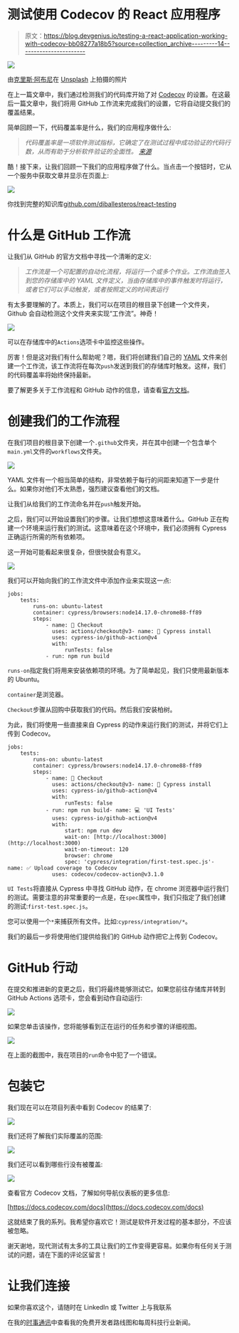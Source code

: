 # 测试使用 Codecov 的 React 应用程序

> 原文：<https://blog.devgenius.io/testing-a-react-application-working-with-codecov-bb08277a18b5?source=collection_archive---------14----------------------->

![](img/9d6e0464a954ee6ec163243ee17b9b39.png)

由[克里斯·阿布尼](https://unsplash.com/@chrisabney?utm_source=medium&utm_medium=referral)在 [Unsplash](https://unsplash.com?utm_source=medium&utm_medium=referral) 上拍摄的照片

在上一篇文章中，我们通过检测我们的代码库开始了对 [Codecov](https://about.codecov.io/) 的设置。在这最后一篇文章中，我们将用 GitHub 工作流来完成我们的设置，它将自动提交我们的覆盖结果。

简单回顾一下，代码覆盖率是什么，我们的应用程序做什么:

> *代码覆盖率是一项软件测试指标，它确定了在测试过程中成功验证的代码行数，从而有助于分析软件验证的全面性。* [*来源*](https://www.codegrip.tech/productivity/everything-you-need-to-know-about-code-coverage/)

酷！接下来，让我们回顾一下我们的应用程序做了什么。当点击一个按钮时，它从一个服务中获取文章并显示在页面上:

![](img/9771a2b8092f43032f49fc2ad20109c0.png)

你找到完整的知识库[github.com/diballesteros/react-testing](https://github.com/diballesteros/react-testing)

# 什么是 GitHub 工作流

让我们从 GitHub 的官方文档中寻找一个清晰的定义:

> *工作流是一个可配置的自动化流程，将运行一个或多个作业。工作流由签入到您的存储库中的 YAML 文件定义，当由存储库中的事件触发时将运行，或者它们可以手动触发，或者按照定义的时间表运行*

有太多要理解的了。本质上，我们可以在项目的根目录下创建一个文件夹，Github 会自动检测这个文件夹来实现“工作流”。神奇！

![](img/6e0df92fd538300e2f44f0d57ea0c7d5.png)

可以在存储库中的`Actions`选项卡中监控这些操作。

厉害！但是这对我们有什么帮助呢？嗯，我们将创建我们自己的 [YAML](https://yaml.org/) 文件来创建一个工作流，该工作流将在每次`push`发送到我们的存储库时触发。这样，我们的代码覆盖率将始终保持最新。

要了解更多关于工作流程和 GitHub 动作的信息，请查看[官方文档](https://docs.github.com/en/actions/using-workflows/about-workflows)。

# 创建我们的工作流程

在我们项目的根目录下创建一个`.github`文件夹，并在其中创建一个包含单个`main.yml`文件的`workflows`文件夹。

![](img/0923d863c44288dd0a6a99757ae4043d.png)

YAML 文件有一个相当简单的结构，非常依赖于每行的间距来知道下一步是什么。如果你对他们不太熟悉，强烈建议查看他们的文档。

让我们从给我们的工作流命名并在`push`触发开始。

之后，我们可以开始设置我们的步骤。让我们想想这意味着什么。GitHub 正在构建一个环境来运行我们的测试。这意味着在这个环境中，我们必须拥有 Cypress 正确运行所需的所有依赖项。

这一开始可能看起来很复杂，但很快就会有意义。

![](img/dfe8829371214a6521f8378a89cb4f63.png)

我们可以开始向我们的工作流文件中添加作业来实现这一点:

```
jobs:
    tests:
        runs-on: ubuntu-latest
        container: cypress/browsers:node14.17.0-chrome88-ff89
        steps:
            - name: 🛫 Checkout
              uses: actions/checkout@v3- name: 🌲 Cypress install
              uses: cypress-io/github-action@v4
              with:
                  runTests: false
            - run: npm run build
```

`runs-on`指定我们将用来安装依赖项的环境。为了简单起见，我们只使用最新版本的 Ubuntu。

`container`是浏览器。

`Checkout`步骤从回购中获取我们的代码。然后我们安装柏树。

为此，我们将使用一些直接来自 Cypress 的动作来运行我们的测试，并将它们上传到 Codecov。

```
jobs:
    tests:
        runs-on: ubuntu-latest
        container: cypress/browsers:node14.17.0-chrome88-ff89
        steps:
            - name: 🛫 Checkout
              uses: actions/checkout@v3- name: 🌲 Cypress install
              uses: cypress-io/github-action@v4
              with:
                  runTests: false
            - run: npm run build- name: 💻 'UI Tests'
              uses: cypress-io/github-action@v4
              with:
                  start: npm run dev
                  wait-on: [http://localhost:3000](http://localhost:3000)
                  wait-on-timeout: 120
                  browser: chrome
                  spec: 'cypress/integration/first-test.spec.js'- name: ✅ Upload coverage to Codecov
              uses: codecov/codecov-action@v3.1.0
```

`UI Tests`将直接从 Cypress 中寻找 GitHub 动作，在 chrome 浏览器中运行我们的测试。需要注意的非常重要的一点是，在`spec`属性中，我们只指定了我们创建的测试:`first-test.spec.js`。

您可以使用一个`*`来捕获所有文件。比如:`cypress/integration/*`。

我们的最后一步将使用他们提供给我们的 GitHub 动作把它上传到 Codecov。

# GitHub 行动

在提交和推进新的变更之后，我们将最终能够测试它。如果您前往存储库并转到 GitHub Actions 选项卡，您会看到动作自动运行:

![](img/aa1fec5ab43e7e4effba182c4106fe8a.png)

如果您单击该操作，您将能够看到正在运行的任务和步骤的详细视图。

![](img/6d3784aa4238cd4579faf08484cf3479.png)

在上面的截图中，我在项目的`run`命令中犯了一个错误。

# 包装它

我们现在可以在项目列表中看到 Codecov 的结果了:

![](img/dd8cfbba1c1df7986476ae44a5cac57d.png)

我们还将了解我们实际覆盖的范围:

![](img/83b592899f22603522e8513c7a1b2b8e.png)

我们还可以看到哪些行没有被覆盖:

![](img/943ff8342d45546452d18f114db034c3.png)

查看官方 Codecov 文档，了解如何导航仪表板的更多信息:

[https://docs.codecov.com/docs](https://docs.codecov.com/docs)

这就结束了我的系列。我希望你喜欢它！测试是软件开发过程的基本部分，不应该被忽略。

谢天谢地，现代测试有太多的工具让我们的工作变得更容易。如果你有任何关于测试的问题，请在下面的评论区留言！

# 让我们连接

如果你喜欢这个，请随时在 LinkedIn 或 Twitter 上与我联系

在我的[时事通讯](https://relatablecode.substack.com/)中查看我的免费开发者路线图和每周科技行业新闻。